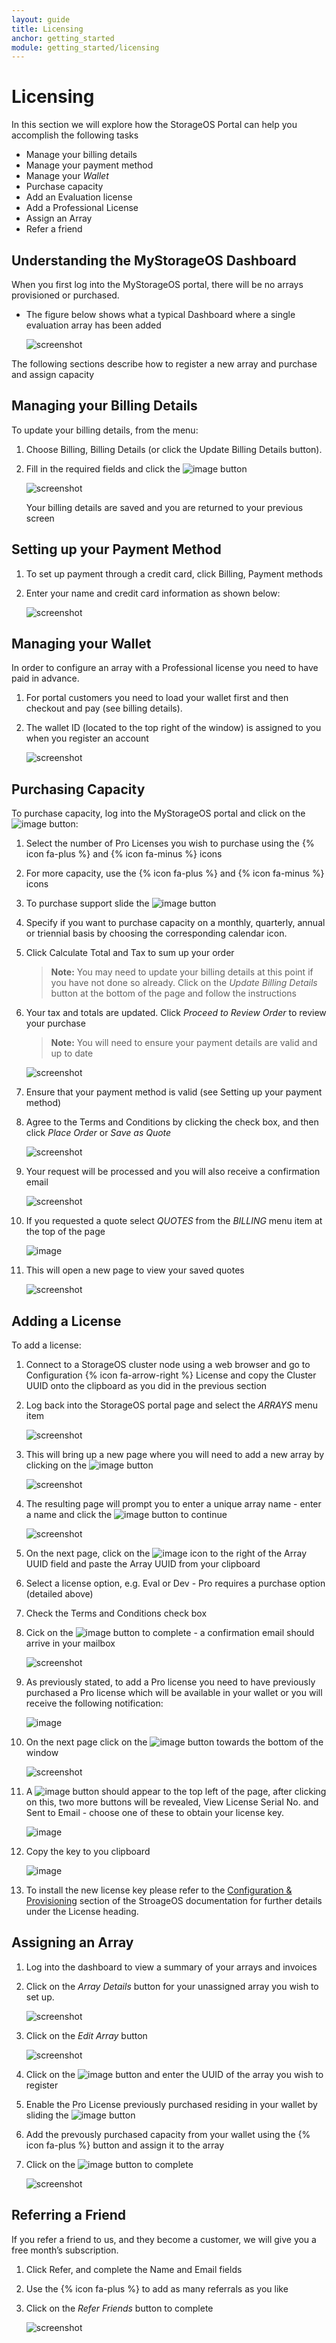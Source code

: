 ```yaml
---
layout: guide
title: Licensing
anchor: getting_started
module: getting_started/licensing
---
```


# Licensing
In this section we will explore how the StorageOS Portal can help you accomplish the following tasks

* Manage your billing details
* Manage your payment method
* Manage your *Wallet*
* Purchase capacity
* Add an Evaluation license
* Add a Professional License
* Assign an Array
* Refer a friend

## Understanding the MyStorageOS Dashboard

When you first log into the MyStorageOS portal, there will be no arrays provisioned or purchased. 

* The figure below shows what a typical Dashboard where a single evaluation array has been added

   ![screenshot](/images/docs/overview/portal01.png)

The following sections describe how to register a new array and purchase and assign capacity


## Managing your Billing Details

To update your billing details, from the menu:

1. Choose Billing, Billing Details (or click the Update Billing Details button).
2. Fill in the required fields and click the ![image](/images/docs/overview/save.png) button

   ![screenshot](/images/docs/overview/portal02.png)

   Your billing details are saved and you are returned to your previous screen

## Setting up your Payment Method

1. To set up payment through a credit card, click Billing, Payment methods
2. Enter your name and credit card information as shown below:

   ![screenshot](/images/docs/overview/portal03.png)

## Managing your Wallet

In order to configure an array with a Professional license you need to have paid in advance. 

1. For portal customers you need to load your wallet first and then checkout and pay (see billing details). 

2. The wallet ID (located to the top right of the window) is assigned to you when you register an account

   ![screenshot](/images/docs/overview/portal04.png)

## Purchasing Capacity

To purchase capacity, log into the MyStorageOS portal and click on the ![image](/images/docs/overview/buymore.png) button:

1. Select the number of Pro Licenses you wish to purchase using the {% icon fa-plus %} and {% icon fa-minus %} icons

2. For more capacity, use the {% icon fa-plus %} and {% icon fa-minus %} icons

3. To purchase support slide the ![image](/images/docs/overview/on.png) button

4. Specify if you want to purchase capacity on a monthly, quarterly, annual or triennial basis by choosing the corresponding calendar icon.

5. Click Calculate Total and Tax to sum up your order 

   > **Note:** You may need to update your billing details at this point if you have not done so already. Click on the *Update Billing Details* button at the bottom of the page and follow the instructions 

6. Your tax and totals are updated. Click *Proceed to Review Order* to review your purchase
   
   > **Note:** You will need to ensure your payment details are valid and up to date

   ![screenshot](/images/docs/overview/portal05.png)

7. Ensure that your payment method is valid (see Setting up your payment method) 
8. Agree to the Terms and Conditions by clicking the check box, and then click *Place Order* or *Save as Quote* 

   ![screenshot](/images/docs/overview/portal06.png)

9. Your request will be processed and you will also receive a confirmation email

   ![screenshot](/images/docs/overview/licensing05.png)

10. If you requested a quote select *QUOTES* from the *BILLING* menu item at the top of the page

    ![image](/images/docs/overview/licensing07.png)

11. This will open a new page to view your saved quotes

    ![screenshot](/images/docs/overview/licensing06.png)

## Adding a License 

To add a license:

1. Connect to a StorageOS cluster node using a web browser and go to Configuration {% icon fa-arrow-right %} License and copy the Cluster UUID onto the clipboard as you did in the previous section

2. Log back into the StorageOS portal page and select the *ARRAYS* menu item

    ![screenshot](/images/docs/overview/licensing6a.png)

3. This will bring up a new page where you will need to add a new array by clicking on the ![image](/images/docs/overview/newarray.png) button
 
    ![screenshot](/images/docs/overview/licensing7a.png)

4. The resulting page will prompt you to enter a unique array name - enter a name and click the ![image](/images/docs/overview/save.png) button to continue

    ![screenshot](/images/docs/overview/licensing7b.png)

5. On the next page, click on the ![image](/images/docs/overview/editbtn.png) icon to the right of the Array UUID field and paste the Array UUID from your clipboard

6. Select a license option, e.g. Eval or Dev - Pro requires a purchase option (detailed above)

7. Check the Terms and Conditions check box

8. Cick on the ![image](/images/docs/overview/save.png) button to complete - a confirmation email should arrive in your mailbox

   ![screenshot](/images/docs/overview/licensing7c.png)

9. As previously stated, to add a Pro license you need to have previously purchased a Pro license which will be available in your wallet or you will receive the following notification:

   ![image](/images/docs/overview/licensing04.png)

10. On the next page click on the ![image](/images/docs/overview/editarray.png) button towards the bottom of the window 

    ![screenshot](/images/docs/overview/licensing7d.png)

11. A ![image](/images/docs/overview/genlic.png) button should appear to the top left of the page, after clicking on this, two more buttons will be revealed, View License Serial No. and Sent to Email - choose one of these to obtain your license key.

    ![image](/images/docs/overview/licensing7e.png)

12. Copy the key to you clipboard

    ![image](/images/docs/overview/licensing7f.png)

13. To install the new license key please refer to the [Configuration & Provisioning](../manage/configuring.html) section of the StroageOS documentation for further details under the License heading.

## Assigning an Array


1. Log into the dashboard to view a summary of your arrays and invoices
2. Click on the *Array Details* button for your unassigned array you wish to set up.

   ![screenshot](/images/docs/overview/licensing08.png)

3. Click on the *Edit Array* button

   ![screenshot](/images/docs/overview/licensing09.png)

4. Click on the ![image](/images/docs/overview/editbtn.png) button and enter the UUID of the array you wish to register
5. Enable the Pro License previously purchased residing in your wallet by sliding the ![image](/images/docs/overview/on.png) button
6. Add the prevously purchased capacity from your wallet using the {% icon fa-plus %} button and assign it to the array
7. Click on the ![image](/images/docs/overview/save.png) button to complete

   ![screenshot](/images/docs/overview/licensing10.png)


## Referring a Friend

If you refer a friend to us, and they become a customer, we will give you a free month’s subscription. 

1. Click Refer, and complete the Name and Email fields
2. Use the {% icon fa-plus %} to add as many referrals as you like
3. Click on the *Refer Friends* button to complete

   ![screenshot](/images/docs/overview/licensing11.png)




